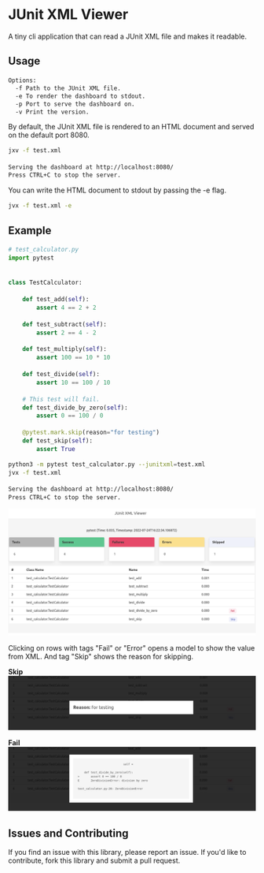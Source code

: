 # JUnit XML Viewer

A tiny cli application that can read a JUnit XML file and makes it readable.

## Usage

```text
Options:
  -f Path to the JUnit XML file.
  -e To render the dashboard to stdout.
  -p Port to serve the dashboard on.
  -v Print the version.
```

By default, the JUnit XML file is rendered to an HTML document and served on the default port 8080. 

```sh
jxv -f test.xml

Serving the dashboard at http://localhost:8080/
Press CTRL+C to stop the server.
```

You can write the HTML document to stdout by passing the -e flag.

```sh
jvx -f test.xml -e
```

## Example

```python
# test_calculator.py
import pytest


class TestCalculator:

    def test_add(self):
        assert 4 == 2 + 2

    def test_subtract(self):
        assert 2 == 4 - 2

    def test_multiply(self):
        assert 100 == 10 * 10

    def test_divide(self):
        assert 10 == 100 / 10
    
    # This test will fail.
    def test_divide_by_zero(self):
        assert 0 == 100 / 0

    @pytest.mark.skip(reason="for testing")
    def test_skip(self):
        assert True
```

```sh
python3 -m pytest test_calculator.py --junitxml=test.xml
jvx -f test.xml

Serving the dashboard at http://localhost:8080/
Press CTRL+C to stop the server.
```

![dashboard](dashboard.png)

Clicking on rows with tags "Fail" or "Error" opens a model to show the value from XML. And tag "Skip" shows the reason for skipping.

**Skip**
![dashboard](skip.png)

**Fail**
![dashboard](fail.png)


## Issues and Contributing
If you find an issue with this library, please report an issue. If you'd like to contribute, fork this library and submit a pull request.